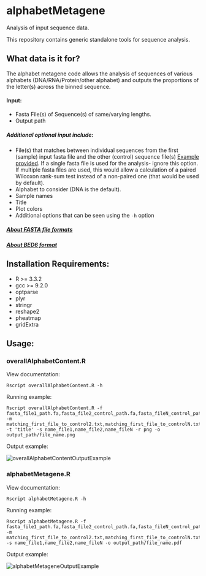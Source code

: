 # alphabetMetagene
Analysis of input sequence data.

This repository contains generic standalone tools for sequence analysis.

## What data is it for?

The alphabet metagene code allows the analysis of sequences of various alphabets (DNA/RNA/Protein/other alphabet) and outputs the proportions of the letter(s) across the binned sequence.

#### Input:

* Fasta File(s) of Sequence(s) of same/varying lengths.
* Output path

##### Additional optional input include:

* File(s) that matches between individual sequences from the first (sample) input fasta file and the other (control) sequence file(s) [Example provided](examples). If a single fasta file is used for the analysis- ignore this option. If multiple fasta files are used, this would allow a calculation of a paired Wilcoxon rank-sum test instead of a non-paired one (that would be used by default).
* Alphabet to consider (DNA is the default).
* Sample names
* Title
* Plot colors
* Additional options that can be seen using the `-h` option

##### [About FASTA file formats](https://blast.ncbi.nlm.nih.gov/Blast.cgi?CMD=Web&PAGE_TYPE=BlastDocs&DOC_TYPE=BlastHelp)
##### [About BED6 format](https://genome.ucsc.edu/FAQ/FAQformat.html#format1)

## Installation Requirements:
* R >= 3.3.2
* gcc >= 9.2.0
* optparse
* plyr
* stringr
* reshape2
* pheatmap
* gridExtra

## Usage:

### overallAlphabetContent.R

View documentation:

    Rscript overallAlphabetContent.R -h
    
Running example:

    Rscript overallAlphabetContent.R -f fasta_file1_path.fa,fasta_file2_control_path.fa,fasta_fileN_control_path.fa -m matching_first_file_to_control2.txt,matching_first_file_to_controlN.txt -t 'title' -s name_file1,name_file2,name_fileN -r png -o output_path/file_name.png 
    
Output example:

![overallAlphabetContentOutputExample](https://user-images.githubusercontent.com/87706940/135989900-1b70ec01-af08-4e92-9001-27896ebc5cab.png)


### alphabetMetagene.R

View documentation:

    Rscript alphabetMetagene.R -h

Running example:

    Rscript alphabetMetagene.R -f fasta_file1_path.fa,fasta_file2_control_path.fa,fasta_fileN_control_path.fa -m matching_first_file_to_control2.txt,matching_first_file_to_controlN.txt -s name_file1,name_file2,name_fileN -o output_path/file_name.pdf

Output example:

![alphabetMetageneOutputExample](https://user-images.githubusercontent.com/87706940/136018688-ee65dff3-cabe-40ff-aaed-72be686088cb.png)

